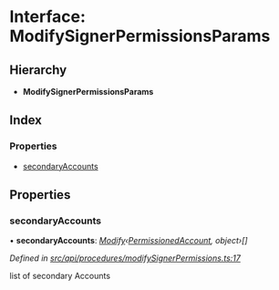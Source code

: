 # Interface: ModifySignerPermissionsParams

## Hierarchy

* **ModifySignerPermissionsParams**

## Index

### Properties

* [secondaryAccounts](modifysignerpermissionsparams.md#secondaryaccounts)

## Properties

###  secondaryAccounts

• **secondaryAccounts**: *[Modify](../globals.md#modify)‹[PermissionedAccount](permissionedaccount.md), object›[]*

*Defined in [src/api/procedures/modifySignerPermissions.ts:17](https://github.com/PolymathNetwork/polymesh-sdk/blob/31a16a34/src/api/procedures/modifySignerPermissions.ts#L17)*

list of secondary Accounts
